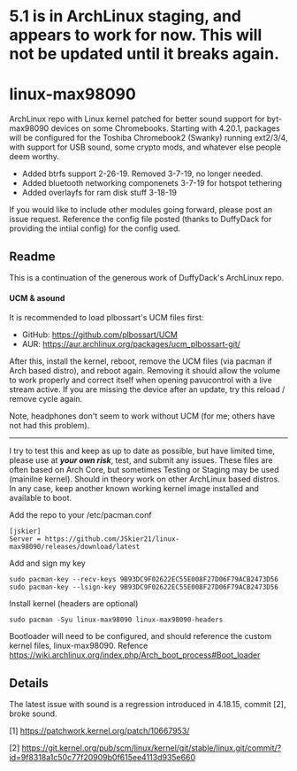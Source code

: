 # 5.1 is in ArchLinux staging, and appears to work for now. This will not be updated until it breaks again. 

# linux-max98090
ArchLinux repo with Linux kernel patched for better sound support for byt-max98090 devices on some Chromebooks. Starting with 4.20.1, packages will be configured for the Toshiba Chromebook2 (Swanky) running ext2/3/4, with support for USB sound, some crypto mods, and whatever else people deem worthy. 

* Added btrfs support 2-26-19. Removed 3-7-19, no longer needed. 
* Added bluetooth networking componenets 3-7-19 for hotspot tethering
* Added overlayfs for ram disk stuff 3-18-19

If you would like to include other modules going forward, please post an issue request. Reference the config file posted (thanks to DuffyDack for providing the intiial config) for the config used. 

## Readme

This is a continuation of the generous work of DuffyDack's ArchLinux repo. 

#### UCM & asound

It is recommended to load plbossart's UCM files first: 
* GitHub: https://github.com/plbossart/UCM
* AUR: https://aur.archlinux.org/packages/ucm_plbossart-git/

After this, install the kernel, reboot, remove the UCM files (via pacman if Arch based distro), and reboot again. Removing it should allow the volume to work properly and correct itself when opening pavucontrol with a live stream active. If you are missing the device after an update, try this reload / remove cycle again. 

Note, headphones don't seem to work without UCM (for me; others have not had this problem).
***

I try to test this and keep as up to date as possible, but have limited time, please use at ***your own risk***, test, and submit any issues. These files are often based on Arch Core, but sometimes Testing or Staging may be used (mainilne kernel). Should in theory work on other ArchLinux based distros. In any case, keep another known working kernel image installed and available to boot. 

Add the repo to your /etc/pacman.conf

	[jskier]
	Server = https://github.com/JSkier21/linux-max98090/releases/download/latest

Add and sign my key

	sudo pacman-key --recv-keys 9B93DC9F02622EC55E008F27D06F79ACB2473D56
	sudo pacman-key --lsign-key 9B93DC9F02622EC55E008F27D06F79ACB2473D56

 Install kernel (headers are optional)

	sudo pacman -Syu linux-max98090 linux-max98090-headers

Bootloader will need to be configured, and should reference the custom kernel files, linux-max98090. Refence https://wiki.archlinux.org/index.php/Arch_boot_process#Boot_loader

## Details

The latest issue with sound is a regression introduced in 4.18.15, commit [2], broke sound. 

[1] https://patchwork.kernel.org/patch/10667953/

[2] https://git.kernel.org/pub/scm/linux/kernel/git/stable/linux.git/commit/?id=9f8318a1c50c77f20909b0f615ee4113d935e660
